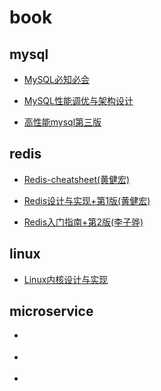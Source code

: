 # book

## mysql

* [MySQL必知必会](https://github.com/yuyongbo/book/blob/master/mysql/MySQL%E5%BF%85%E7%9F%A5%E5%BF%85%E4%BC%9A%20%E7%94%B5%E5%AD%90%E7%89%88.pdf)

* [MySQL性能调优与架构设计](https://github.com/yuyongbo/book/blob/master/mysql/MySQL%E6%80%A7%E8%83%BD%E8%B0%83%E4%BC%98%E4%B8%8E%E6%9E%B6%E6%9E%84%E8%AE%BE%E8%AE%A1%E4%B8%AD%E6%96%87%E7%89%88%E5%85%A8%E5%86%8C.pdf)

* [高性能mysql第三版](https://github.com/yuyongbo/book/blob/master/mysql/%E9%AB%98%E6%80%A7%E8%83%BDmysql%E7%AC%AC%E4%B8%89%E7%89%88.pdf)

## redis 

* [Redis-cheatsheet(黄健宏)](https://github.com/yuyongbo/book/blob/master/redis/Redis-cheatsheet(%E9%BB%84%E5%81%A5%E5%AE%8F%20).pdf)

* [Redis设计与实现+第1版(黄健宏)](https://github.com/yuyongbo/book/blob/master/redis/Redis%E8%AE%BE%E8%AE%A1%E4%B8%8E%E5%AE%9E%E7%8E%B0%2B%E7%AC%AC1%E7%89%88(%E9%BB%84%E5%81%A5%E5%AE%8F%20).pdf)

* [Redis入门指南+第2版(李子骅)](https://github.com/yuyongbo/book/blob/master/redis/Redis%E5%85%A5%E9%97%A8%E6%8C%87%E5%8D%97%2B%E7%AC%AC2%E7%89%88(%E6%9D%8E%E5%AD%90%E9%AA%85).pdf)

## linux

* [Linux内核设计与实现](https://github.com/yuyongbo/book/blob/master/linux/Linux%E5%86%85%E6%A0%B8%E8%AE%BE%E8%AE%A1%E4%B8%8E%E5%AE%9E%E7%8E%B0(%E7%AC%AC%E4%B8%89%E7%89%88%E4%B8%AD%E6%96%87%E9%AB%98%E6%B8%85%E5%B8%A6%E7%9B%AE%E5%BD%95).pdf)

## microservice

* []()

* []()

* []()
